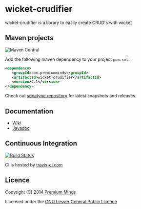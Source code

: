 wicket-crudifier
================

wicket-crudifier is a library to easily create CRUD's with wicket

## Maven projects
![Maven Central](https://img.shields.io/maven-central/v/com.premiumminds/wicket-crudifier)

Add the following maven dependency to your project `pom.xml`:

```xml
<dependency>
   <groupId>com.premiumminds</groupId>
   <artifactId>wicket-crudifier</artifactId>
   <version>4.1</version>
</dependency>
```
Check out [sonatype repository](https://oss.sonatype.org/index.html#nexus-search;quick~wicket-crudifier) for latest snapshots and releases.

## Documentation

- [Wiki](https://github.com/premium-minds/wicket-crudifier/wiki)
- [Javadoc](http://premium-minds.github.io/wicket-crudifier/apidocs/)

## Continuous Integration

[![Build Status](https://travis-ci.com/premium-minds/wicket-crudifier.png?branch=master)](https://travis-ci.com/github/premium-minds/wicket-crudifier)

CI is hosted by [travis-ci.com](https://travis-ci.com/)

## Licence

Copyright (C) 2014 [Premium Minds](http://www.premium-minds.com/)

Licensed under the [GNU Lesser General Public Licence](http://www.gnu.org/licenses/lgpl.html)
